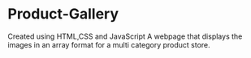# Product-Gallery
Created using HTML,CSS and JavaScript
A webpage that displays the images in an array format for a multi category product store.
